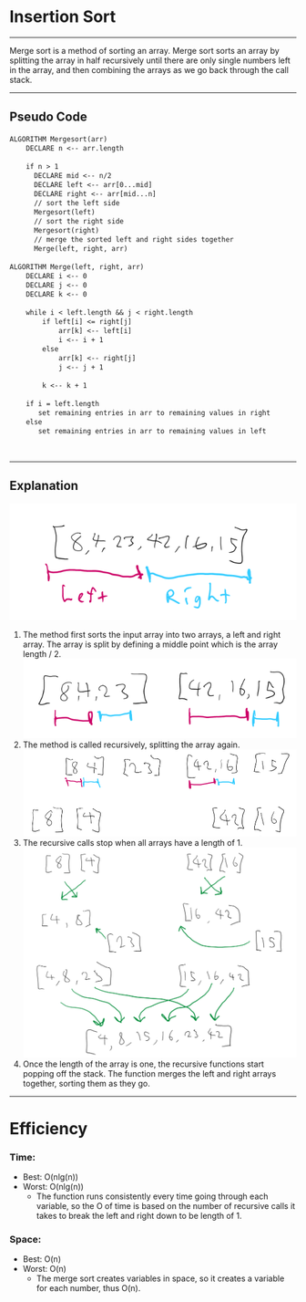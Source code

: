 # Insertion Sort
---

Merge sort is a method of sorting an array.  Merge sort sorts an array by splitting the array in half recursively until there are only
single numbers left in the array, and then combining the arrays as we go back through the call stack.

---

## Pseudo Code

```
ALGORITHM Mergesort(arr)
    DECLARE n <-- arr.length
           
    if n > 1
      DECLARE mid <-- n/2
      DECLARE left <-- arr[0...mid]
      DECLARE right <-- arr[mid...n]
      // sort the left side
      Mergesort(left)
      // sort the right side
      Mergesort(right)
      // merge the sorted left and right sides together
      Merge(left, right, arr)

ALGORITHM Merge(left, right, arr)
    DECLARE i <-- 0
    DECLARE j <-- 0
    DECLARE k <-- 0

    while i < left.length && j < right.length
        if left[i] <= right[j]
            arr[k] <-- left[i]
            i <-- i + 1
        else
            arr[k] <-- right[j]
            j <-- j + 1
            
        k <-- k + 1

    if i = left.length
       set remaining entries in arr to remaining values in right
    else
       set remaining entries in arr to remaining values in left



```

---

## Explanation

![Merge Sort Image 1](assets/Blog1.png)
1) The method first sorts the input array into two arrays, a left and right array.  The array is split by defining a middle
point which is the array length / 2.
![Merge Sort Image 2](assets/Blog2.png)
2) The method is called recursively, splitting the array again.
![Merge Sort Image 3](assets/Blog3.png)
3) The recursive calls stop when all arrays have a length of 1.
![Merge Sort Image 4](assets/Blog4.png)
4) Once the length of the array is one, the recursive functions start popping off the stack. The function merges the left and 
right arrays together, sorting them as they go.

---

# Efficiency

### Time: 
* Best: O(nlg(n))
* Worst: O(nlg(n))
  * The function runs consistently every time going through each variable, so the O of time is based on the number of recursive
  calls it takes to break the left and right down to be length of 1.
### Space:
* Best: O(n)
* Worst: O(n)
  * The merge sort creates variables in space, so it creates a variable for each number, thus O(n).
